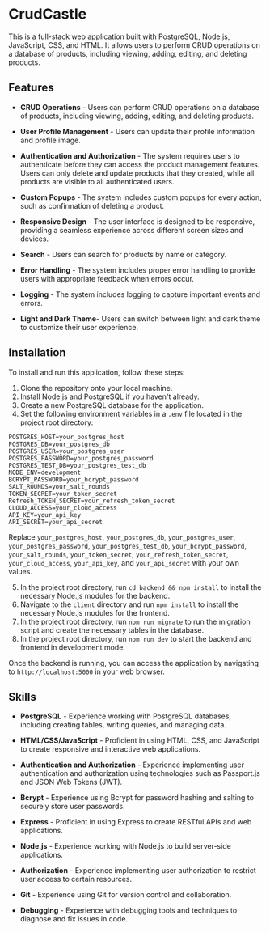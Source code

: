 # CrudCastle

This is a full-stack web application built with PostgreSQL, Node.js, JavaScript, CSS, and HTML. It allows users to perform CRUD operations on a database of products, including viewing, adding, editing, and deleting products.

## Features

- **CRUD Operations** - Users can perform CRUD operations on a database of products, including viewing, adding, editing, and deleting products.

- **User Profile Management** - Users can update their profile information and profile image.

- **Authentication and Authorization** - The system requires users to authenticate before they can access the product management features. Users can only delete and update products that they created, while all products are visible to all authenticated users.

- **Custom Popups** - The system includes custom popups for every action, such as confirmation of deleting a product.

- **Responsive Design** - The user interface is designed to be responsive, providing a seamless experience across different screen sizes and devices.

- **Search** - Users can search for products by name or category.

- **Error Handling** - The system includes proper error handling to provide users with appropriate feedback when errors occur.

- **Logging** - The system includes logging to capture important events and errors.

- **Light and Dark Theme**- Users can switch between light and dark theme to customize their user experience.

## Installation

To install and run this application, follow these steps:

1. Clone the repository onto your local machine.
2. Install Node.js and PostgreSQL if you haven't already.
3. Create a new PostgreSQL database for the application.
4. Set the following environment variables in a `.env` file located in the project root directory:

```
POSTGRES_HOST=your_postgres_host
POSTGRES_DB=your_postgres_db
POSTGRES_USER=your_postgres_user
POSTGRES_PASSWORD=your_postgres_password
POSTGRES_TEST_DB=your_postgres_test_db
NODE_ENV=development
BCRYPT_PASSWORD=your_bcrypt_password
SALT_ROUNDS=your_salt_rounds
TOKEN_SECRET=your_token_secret
Refresh_TOKEN_SECRET=your_refresh_token_secret
CLOUD_ACCESS=your_cloud_access
API_KEY=your_api_key
API_SECRET=your_api_secret
```

Replace `your_postgres_host`, `your_postgres_db`, `your_postgres_user`, `your_postgres_password`, `your_postgres_test_db`, `your_bcrypt_password`, `your_salt_rounds`, `your_token_secret`, `your_refresh_token_secret`, `your_cloud_access`, `your_api_key`, and `your_api_secret` with your own values.

5. In the project root directory, run `cd backend && npm install` to install the necessary Node.js modules for the backend.
6. Navigate to the `client` directory and run `npm install` to install the necessary Node.js modules for the frontend.
7. In the project root directory, run `npm run migrate` to run the migration script and create the necessary tables in the database.
8. In the project root directory, run `npm run dev` to start the backend and frontend in development mode.

Once the backend is running, you can access the application by navigating to `http://localhost:5000` in your web browser.

## Skills

- **PostgreSQL** - Experience working with PostgreSQL databases, including creating tables, writing queries, and managing data.

- **HTML/CSS/JavaScript** - Proficient in using HTML, CSS, and JavaScript to create responsive and interactive web applications.

- **Authentication and Authorization** - Experience implementing user authentication and authorization using technologies such as Passport.js and JSON Web Tokens (JWT).

- **Bcrypt** - Experience using Bcrypt for password hashing and salting to securely store user passwords.

- **Express** - Proficient in using Express to create RESTful APIs and web applications.

- **Node.js** - Experience working with Node.js to build server-side applications.

- **Authorization** - Experience implementing user authorization to restrict user access to certain resources.

- **Git** - Experience using Git for version control and collaboration.

- **Debugging** - Experience with debugging tools and techniques to diagnose and fix issues in code.
